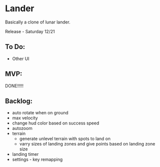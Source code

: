 # Lander
Basically a clone of lunar lander.

Release - Saturday 12/21

## To Do:
- Other UI

## MVP:
DONE!!!!!

## Backlog:
- auto rotate when on ground
- max velocity
- change hud color based on success speed
- autozoom
- terrain
	- generate unlevel terrain with spots to land on
	- varry sizes of landing zones and give points based on landing zone size
- landing timer
- settings - key remapping
